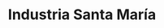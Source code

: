 ---
title: "Industria Santa María"
url: /ciudad-autonoma-de-buenos-aires/industria-santa-maria/
shop: muebles
---